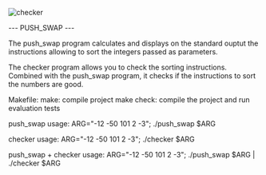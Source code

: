 ![checker](https://github.com/busshi/push_swap/actions/workflows/checker.yml/badge.svg)

--- PUSH_SWAP ---


The push_swap program calculates and displays on the standard ouptut
the instructions allowing to sort the integers passed as parameters.

The checker program allows you to check the sorting instructions.
Combined with the push_swap program,
it checks if the instructions to sort the numbers are good.


Makefile:
make: compile project
make check: compile the project and run evaluation tests


push_swap usage:
ARG="-12 -50 101 2 -3"; ./push_swap $ARG


checker usage:
ARG="-12 -50 101 2 -3"; ./checker $ARG


push_swap + checker usage:
ARG="-12 -50 101 2 -3"; ./push_swap $ARG | ./checker $ARG
